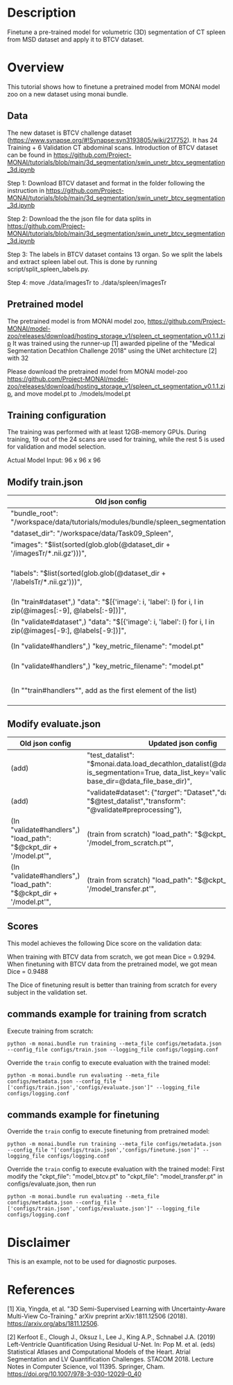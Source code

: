 # Description
Finetune a pre-trained model for volumetric (3D) segmentation of CT spleen from MSD dataset and apply it to BTCV dataset.

# Overview
This tutorial shows how to finetune a pretrained model from MONAI model zoo on a new dataset using monai bundle.

## Data
The new dataset is BTCV challenge dataset (https://www.synapse.org/#!Synapse:syn3193805/wiki/217752). It has 24 Training + 6 Validation CT abdominal scans.
Introduction of BTCV dataset can be found in https://github.com/Project-MONAI/tutorials/blob/main/3d_segmentation/swin_unetr_btcv_segmentation_3d.ipynb

Step 1: Download BTCV dataset and format in the folder following the instruction in https://github.com/Project-MONAI/tutorials/blob/main/3d_segmentation/swin_unetr_btcv_segmentation_3d.ipynb

Step 2: Download the the json file for data splits in https://github.com/Project-MONAI/tutorials/blob/main/3d_segmentation/swin_unetr_btcv_segmentation_3d.ipynb

Step 3: The labels in BTCV dataset contains 13 organ. So we split the labels and extract spleen label out. This is done by running script/split_spleen_labels.py.

Step 4: move ./data/imagesTr to ./data/spleen/imagesTr

## Pretrained model
The pretrained model is from MONAI model zoo,
 https://github.com/Project-MONAI/model-zoo/releases/download/hosting_storage_v1/spleen_ct_segmentation_v0.1.1.zip
It was trained using the runner-up [1] awarded pipeline of the "Medical Segmentation Decathlon Challenge 2018" using the UNet architecture [2] with 32

Please download the pretrained model from MONAI model-zoo https://github.com/Project-MONAI/model-zoo/releases/download/hosting_storage_v1/spleen_ct_segmentation_v0.1.1.zip, and move model.pt to ./models/model.pt

## Training configuration
The training was performed with at least 12GB-memory GPUs.
During training, 19 out of the 24 scans are used for training, while the rest 5 is used for validation and model selection.

Actual Model Input: 96 x 96 x 96

## Modify train.json
| Old json config | Updated json config |
| --- | --- |
| "bundle_root": "/workspace/data/tutorials/modules/bundle/spleen_segmentation", | "bundle_root": Your work directory, |
| "dataset_dir": "/workspace/data/Task09_Spleen",| "data_file_base_dir": "./data/spleen", |
| "images": "$list(sorted(glob.glob(@dataset_dir + '/imagesTr/*.nii.gz')))",| "data_list_file_path": "./data/dataset_0.json", |
| "labels": "$list(sorted(glob.glob(@dataset_dir + '/labelsTr/*.nii.gz')))",| "train_datalist": "$monai.data.load_decathlon_datalist(@data_list_file_path, is_segmentation=True, data_list_key='training', base_dir=@data_file_base_dir)", |
| (In "train#dataset",) "data": "$[{'image': i, 'label': l} for i, l in zip(@images[:-9], @labels[:-9])]",| "data": "$@train_datalist[: int(0.8 * len(@train_datalist))]", |
| (In "validate#dataset",) "data": "$[{'image': i, 'label': l} for i, l in zip(@images[-9:], @labels[-9:])]",| "data": "$@train_datalist[int(0.8 * len(@train_datalist)):]", |
| (In "validate#handlers",) "key_metric_filename": "model.pt"| (train from scratch) "key_metric_filename": "model_from scratch.pt"|
| (In "validate#handlers",) "key_metric_filename": "model.pt"| (train from pretrained model) "key_metric_filename": "model_transfer.pt"|
| (In ""train#handlers"", add as the first element of the list)| (train from pretrained model) {"_target_": "CheckpointLoader","load_path": "$@ckpt_dir + '/model.pt'","load_dict": {"model": "@network"}},|

## Modify evaluate.json
| Old json config | Updated json config |
| --- | --- |
| (add)| "test_datalist": "$monai.data.load_decathlon_datalist(@data_list_file_path, is_segmentation=True, data_list_key='validation', base_dir=@data_file_base_dir)", |
| (add)| "validate#dataset": {"_target_": "Dataset","data": "$@test_datalist","transform": "@validate#preprocessing"},|
| (In "validate#handlers",) "load_path": "$@ckpt_dir + '/model.pt'",|(train from scratch) "load_path": "$@ckpt_dir + '/model_from_scratch.pt'", |
| (In "validate#handlers",) "load_path": "$@ckpt_dir + '/model.pt'",|(train from scratch) "load_path": "$@ckpt_dir + '/model_transfer.pt'", |


## Scores
This model achieves the following Dice score on the validation data:

When training with BTCV data from scratch, we got mean Dice = 0.9294.
When finetuning with BTCV data from the pretrained model, we got mean Dice = 0.9488

The Dice of finetuning result is better than training from scratch for every subject in the validation set.

## commands example for training from scratch

Execute training from scratch:

```
python -m monai.bundle run training --meta_file configs/metadata.json --config_file configs/train.json --logging_file configs/logging.conf
```

Override the `train` config to execute evaluation with the trained model:

```
python -m monai.bundle run evaluating --meta_file configs/metadata.json --config_file "['configs/train.json','configs/evaluate.json']" --logging_file configs/logging.conf
```

## commands example for finetuning

Override the `train` config to execute finetuning from pretrained model:

```
python -m monai.bundle run training --meta_file configs/metadata.json --config_file "['configs/train.json','configs/finetune.json']" --logging_file configs/logging.conf
```

Override the `train` config to execute evaluation with the trained model:
First modify the "ckpt_file": "model_btcv.pt" to "ckpt_file": "model_transfer.pt" in configs/evaluate.json, then run

```
python -m monai.bundle run evaluating --meta_file configs/metadata.json --config_file "['configs/train.json','configs/evaluate.json']" --logging_file configs/logging.conf
```


# Disclaimer
This is an example, not to be used for diagnostic purposes.

# References
[1] Xia, Yingda, et al. "3D Semi-Supervised Learning with Uncertainty-Aware Multi-View Co-Training." arXiv preprint arXiv:1811.12506 (2018). https://arxiv.org/abs/1811.12506.

[2] Kerfoot E., Clough J., Oksuz I., Lee J., King A.P., Schnabel J.A. (2019) Left-Ventricle Quantification Using Residual U-Net. In: Pop M. et al. (eds) Statistical Atlases and Computational Models of the Heart. Atrial Segmentation and LV Quantification Challenges. STACOM 2018. Lecture Notes in Computer Science, vol 11395. Springer, Cham. https://doi.org/10.1007/978-3-030-12029-0_40

